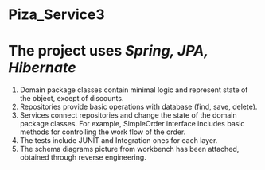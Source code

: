 # Piza_Service3


# The project uses *Spring, JPA, Hibernate*

1. Domain package classes contain minimal logic and represent state of the object, except of discounts.
2. Repositories provide basic operations with database (find, save, delete).
3. Services connect repositories and change the state of the domain package classes. For example, SimpleOrder interface includes basic methods for controlling the work flow of the order.
4. The tests include JUNIT and Integration ones for each layer.
5. The  schema diagrams picture from workbench has been attached, obtained through reverse engineering.


 



